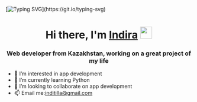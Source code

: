 [![Typing SVG](https://readme-typing-svg.herokuapp.com?color=%2336BCF7&lines=Greetings!)](https://git.io/typing-svg)

<h1 align="center">Hi there, I'm <a href="https://daniilshat.ru/" target="_blank">Indira</a> 
<img src="https://github.com/blackcater/blackcater/raw/main/images/Hi.gif" height="32"/></h1>
<h3 align="center">Web developer from Kazakhstan, working on a great project of my life</h3>



- 👀 I’m interested in app development
- 🌱 I’m currently learning Python
- 💞️ I’m looking to collaborate on app development
- 📫 Email me:inditilla@gmail.com

